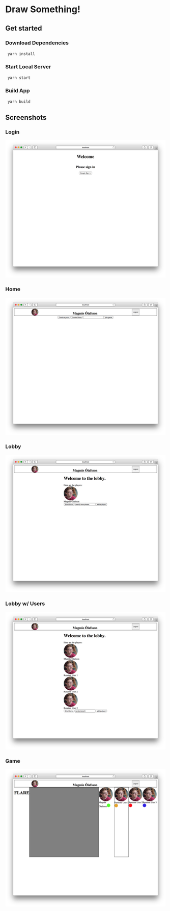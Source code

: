 # Draw Something!

## Get started
### Download Dependencies
```console
 yarn install
```

### Start Local Server
```console
 yarn start
```

### Build App
```console
 yarn build
```

## Screenshots
### Login
![login screen](./assets/login_screen.png)
### Home
![home](./assets/home.png)
### Lobby
![lobby](./assets/game_lobby.png)
### Lobby w/ Users
![lobby with users](./assets/game_lobby_with_users.png)
### Game
![game](./assets/game.png)